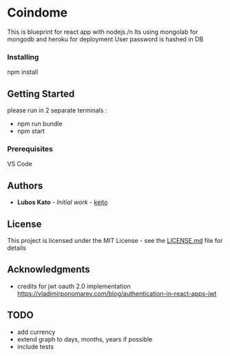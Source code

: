 # Coindome

This is blueprint for react app with nodejs./n
Its using mongolab for mongodb and heroku for deployment
User password is hashed in DB

### Installing

npm install

## Getting Started

please run in 2 separate terminals :
* npm run bundle
* npm start

### Prerequisites

VS Code

## Authors

* **Lubos Kato** - *Initial work* - [kejto](https://github.com/kejto)

## License

This project is licensed under the MIT License - see the [LICENSE.md](LICENSE.md) file for details

## Acknowledgments

* credits for jwt oauth 2.0 implementation https://vladimirponomarev.com/blog/authentication-in-react-apps-jwt

## TODO
* add currency
* extend graph to days, months, years if possible
* include tests